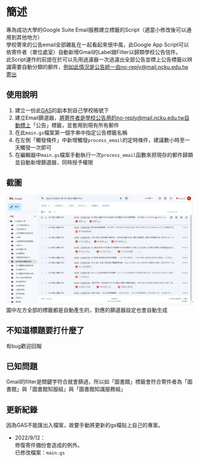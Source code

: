 # 簡述
專為成功大學的Google Suite Email服務建立標籤的Script（適當小修改後可以通用到其他地方）  
學校寄來的公告email全部雜亂在一起看起來很中風，此Google App Script可以依寄件者（單位處室）自動新增Gmail的Label跟Filter以歸類學校公告信件。  
此Script運作的前提在於可以先用過濾器一次過濾出全部公告並標上公告標籤以辨識需要自動分類的郵件，例如此情況是公告統一由no-reply@mail.ncku.edu.tw寄出

## 使用說明
1. 建立一份此[GAS](https://script.google.com/d/1qbvvdGtI5CiiZcUPqwyXTnuff4L8QQFQdhY-0yHCDWUcBV_19shVjlCG/edit?usp=sharing)的副本到自己學校帳號下
2. 建立Email篩選器，將寄件者是學校公告用的no-reply@mail.ncku.edu.tw自動標上「公告」標籤，並套用到現有所有郵件
3. 在此`main.gs`檔案第一個字串中指定公告標籤名稱
4. 在左側「觸發條件」中新增觸發`process_email`的定時條件，建議數小時至一天觸發一次即可
5. 在編輯器中`main.gs`檔案手動執行一次`process_email`函數來把現存的郵件歸類並自動新增篩選器，同時授予權限

## 截圖
![](https://github.com/nyraa/gmail-label-creator/blob/master/screenshot_1.png?raw=true)
圖中左方全部的標籤都是自動產生的，對應的篩選器設定也會自動生成

## 不知道標題要打什麼了
有bug歡迎回報

## 已知問題
Gmail的filter是關鍵字符合就會篩過，所以如「圖書館」標籤會符合寄件者為「圖書館」與「圖書館知服組」與「圖書館知識服務組」

## 更新紀錄
因為GAS不能匯出入檔案，故要手動將更新的gs檔貼上自己的專案。
* 2022/9/12：  
修復寄件備份會造成的例外。  
已修改檔案：`main.gs`